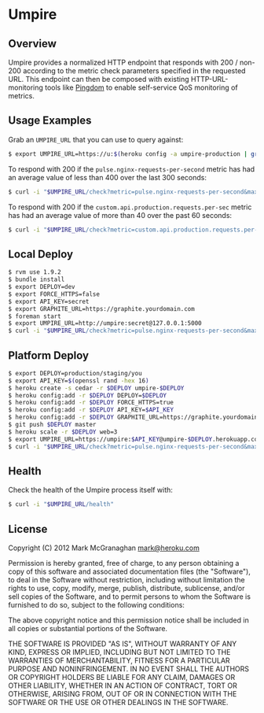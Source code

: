 # Umpire

## Overview

Umpire provides a normalized HTTP endpoint that responds with 200 / non-200 according to the metric check parameters specified in the requested URL. This endpoint can then be composed with existing HTTP-URL-monitoring tools like [Pingdom](http://www.pingdom.com) to enable self-service QoS monitoring of metrics.


## Usage Examples

Grab an `UMPIRE_URL` that you can use to query against:

```bash
$ export UMPIRE_URL=https://u:$(heroku config -a umpire-production | grep API_KEY | awk '{print $3}')@umpire.yourdomain.com
```

To respond with 200 if the `pulse.nginx-requests-per-second` metric has had an average value of less than 400 over the last 300 seconds:

```bash
$ curl -i "$UMPIRE_URL/check?metric=pulse.nginx-requests-per-second&max=400&range=300"
```

To respond with 200 if the `custom.api.production.requests.per-sec` metric has had an average value of more than 40 over the past 60 seconds:

```bash
$ curl -i "$UMPIRE_URL/check?metric=custom.api.production.requests.per-sec&min=40&range=60"
```


## Local Deploy

```bash
$ rvm use 1.9.2
$ bundle install
$ export DEPLOY=dev
$ export FORCE_HTTPS=false
$ export API_KEY=secret
$ export GRAPHITE_URL=https://graphite.yourdomain.com
$ foreman start
$ export UMPIRE_URL=http://umpire:secret@127.0.0.1:5000
$ curl -i "$UMPIRE_URL/check?metric=pulse.nginx-requests-per-second&max=400&range=300"
```


## Platform Deploy

```bash
$ export DEPLOY=production/staging/you
$ export API_KEY=$(openssl rand -hex 16)
$ heroku create -s cedar -r $DEPLOY umpire-$DEPLOY
$ heroku config:add -r $DEPLOY DEPLOY=$DEPLOY
$ heroku config:add -r $DEPLOY FORCE_HTTPS=true
$ heroku config:add -r $DEPLOY API_KEY=$API_KEY
$ heroku config:add -r $DEPLOY GRAPHITE_URL=https://graphite.yourdomain.com
$ git push $DEPLOY master
$ heroku scale -r $DEPLOY web=3
$ export UMPIRE_URL=https://umpire:$API_KEY@umpire-$DEPLOY.herokuapp.com
$ curl -i "$UMPIRE_URL/check?metric=pulse.nginx-requests-per-second&max=400&range=300"
```


## Health

Check the health of the Umpire process itself with:

```bash
$ curl -i "$UMPIRE_URL/health"
```


## License

Copyright (C) 2012 Mark McGranaghan <mark@heroku.com>

Permission is hereby granted, free of charge, to any person obtaining a copy of this software and associated documentation files (the "Software"), to deal in the Software without restriction, including without limitation the rights to use, copy, modify, merge, publish, distribute, sublicense, and/or sell copies of the Software, and to permit persons to whom the Software is furnished to do so, subject to the following conditions:

The above copyright notice and this permission notice shall be included in all copies or substantial portions of the Software.

THE SOFTWARE IS PROVIDED "AS IS", WITHOUT WARRANTY OF ANY KIND, EXPRESS OR IMPLIED, INCLUDING BUT NOT LIMITED TO THE WARRANTIES OF MERCHANTABILITY, FITNESS FOR A PARTICULAR PURPOSE AND NONINFRINGEMENT. IN NO EVENT SHALL THE AUTHORS OR COPYRIGHT HOLDERS BE LIABLE FOR ANY CLAIM, DAMAGES OR OTHER LIABILITY, WHETHER IN AN ACTION OF CONTRACT, TORT OR OTHERWISE, ARISING FROM, OUT OF OR IN CONNECTION WITH THE SOFTWARE OR THE USE OR OTHER DEALINGS IN THE SOFTWARE.

